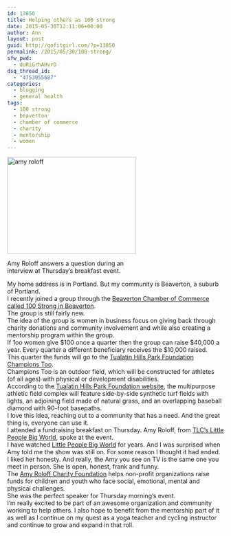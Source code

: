 ```yaml
---
id: 13850
title: Helping others as 100 strong
date: 2015-05-30T12:11:06+00:00
author: Ann
layout: post
guid: http://gofitgirl.com/?p=13850
permalink: /2015/05/30/100-strong/
sfw_pwd:
  - duRiGrhAHvrD
dsq_thread_id:
  - "4753055687"
categories:
  - blogging
  - general health
tags:
  - 100 strong
  - beaverton
  - chamber of commerce
  - charity
  - mentorship
  - women
---
```

<div id="attachment_13854" style="width: 310px" class="wp-caption alignleft">
  <a href="http://gofitgirl.com/2015/05/100-strong/img_6660/" rel="attachment wp-att-13854"><img class="size-medium wp-image-13854" src="http://gofitgirl.com/wp-content/uploads/2015/05/IMG_6660-300x225.jpg" alt="amy roloff" width="300" height="225" /></a>
  
  <p class="wp-caption-text">
    Amy Roloff answers a question during an interview at Thursday&#8217;s breakfast event.
  </p>
</div>

  
My home address is in Portland. But my community is Beaverton, a suburb of Portland.  
I recently joined a group through the [Beaverton Chamber of Commerce called 100 Strong in Beaverton](https://www.facebook.com/100stronginbeaverton).  
The group is still fairly new.  
The idea of the group is women in business focus on giving back through charity donations and community involvement and while also creating a mentorship program within the group.  
If 1oo women give $100 once a quarter then the group can raise $40,000 a year. Every quarter a different beneficiary receives the $10,000 raised.  
This quarter the funds will go to the [Tualatin Hills Park Foundation Champions Too](http://www.thprd.org/news/news.cfm?id=1603).  
Champions Too is an outdoor field, which will be constructed for athletes (of all ages) with physical or development disabilities.  
According to the [Tualatin Hills Park Foundation website](http://www.thprd.org/news/news.cfm?id=1603), the multipurpose athletic field complex will feature side-by-side synthetic turf fields with lights, an adjoining field made of natural grass, and an overlapping baseball diamond with 90-foot basepaths.  
I love this idea, reaching out to a community that has a need. And the great thing is, everyone can use it.  
I attended a fundraising breakfast on Thursday. Amy Roloff, from [TLC&#8217;s Little People Big World](http://therolofffamily.com), spoke at the event.  
I have watched [Little People Big World](http://www.tlc.com/tv-shows/little-people-big-world/) for years. And I was surprised when Amy told me the show was still on. For some reason I thought it had ended.  
I liked her honesty. And really, the Amy you see on TV is the same one you meet in person. She is open, honest, frank and funny.  
The [Amy Roloff Charity Foundation](http://amyroloffcharityfoundation.org/about-the-amy-roloff-charity-foundation/) helps non-profit organizations raise funds for children and youth who face social, emotional, mental and physical challenges.  
She was the perfect speaker for Thursday morning&#8217;s event.  
I&#8217;m really excited to be part of an awesome organization and community working to help others. I also hope to benefit from the mentorship part of it as well as I continue on my quest as a yoga teacher and cycling instructor and continue to grow and expand in that roll.